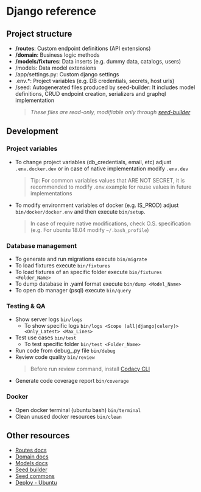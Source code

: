 # Django reference

## Project structure

-   **/routes**: Custom endpoint definitions (API extensions)
-   **/domain**: Business logic methods
-   **/models/fixtures**: Data inserts (e.g. dummy data, catalogs, users)
-   /models: Data model extensions
-   /app/settings.py: Custom django settings
-	.env.*: Project variables (e.g. DB credentials, secrets, host urls) 
-   /seed: Autogenerated files produced by seed-builder: It includes model definitions, CRUD endpoint creation, serializers and graphql implementation
    >   *These files are *read-only*, modifiable only through [seed-builder](110_seed_builder.md)*
    
## Development

### Project variables

- To change project variables (db_credentials, email, etc) adjust `.env.docker.dev` or in case of native implementation modify `.env.dev`
    >   Tip: For common variables values that ARE NOT SECRET, it is recommended to modify .env.example for reuse values in future implementations

- To modify environment variables of docker (e.g. IS_PROD) adjust `bin/docker/docker.env` and then execute `bin/setup`.
    >   In case of require native modifications, check O.S. specification (e.g. For ubuntu 18.04 modify `~/.bash_profile`)

### Database management

-   To generate and run migrations execute `bin/migrate`
-   To load fixtures execute `bin/fixtures`
   - To load fixtures of an specific folder execute `bin/fixtures <Folder_Name>`
-   To dump database in .yaml format execute `bin/dump <Model_Name>`
-   To open db manager (psql) execute `bin/query`

### Testing & QA

-   Show server logs `bin/logs`
    - To show specific logs `bin/logs <Scope (all|django|celery)> <Only_Latest> <Max_Lines>`
-   Test use cases `bin/test`
    - To test specific folder `bin/test <Folder_Name>`
-   Run code from debug_.py file `bin/debug`
-   Review code quality `bin/review`
    >   Before run review command, install [Codacy CLI](https://github.com/codacy/codacy-analysis-cli)
-   Generate code coverage report `bin/coverage`

### Docker

-   Open docker terminal (ubuntu bash) `bin/terminal`
-   Clean unused docker resources `bin/clean`

## Other resources

-   [Routes docs](020_routes.md)
-   [Domain docs](030_domain.md)
-   [Models docs](040_models.md)
-   [Seed builder](110_seed_builder.md)
-   [Seed commons](120_seed_commons.md)
-   [Deploy - Ubuntu](210_deploy_ubuntu.md)